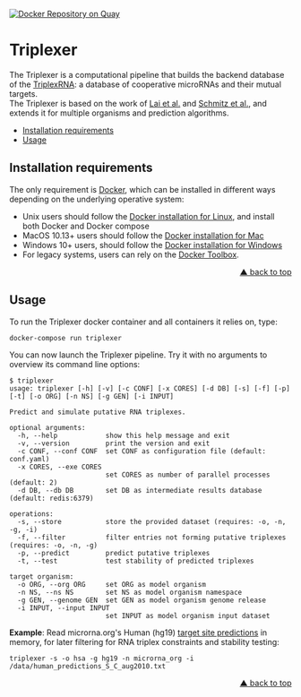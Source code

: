 <div id="top"></div>

[![Docker Repository on Quay](https://quay.io/repository/bagnacan/triplexer/status "Docker Repository on Quay")](https://quay.io/repository/bagnacan/triplexer)

# Triplexer

The Triplexer is a computational pipeline that builds the backend database of
the [TriplexRNA](https://triplexrna.org): a database of cooperative microRNAs
and their mutual targets.  
The Triplexer is based on the work of
[Lai et al.](https://doi.org/10.1093/nar/gks657) and
[Schmitz et al.](https://doi.org/10.1093/nar/gku465), and extends it for
multiple organisms and prediction algorithms.

- [Installation requirements](#installation-requirements)
- [Usage](#usage)



## Installation requirements

The only requirement is [Docker](https://www.docker.com/), which can be
installed in different ways depending on the underlying operative system:
- Unix users should follow the [Docker installation for Linux](https://docs.docker.com/compose/install/#install-compose-on-linux-systems#install-compose-on-linux-systems),
and install both Docker and Docker compose
- MacOS 10.13+ users should follow the [Docker installation for Mac](https://docs.docker.com/docker-for-mac/install/)
- Windows 10+ users, should follow the [Docker installation for Windows](https://docs.docker.com/docker-for-windows/install/)
- For legacy systems, users can rely on the [Docker Toolbox](https://docs.docker.com/toolbox/overview/).
<p align="right"><a href="#top">&#x25B2; back to top</a></p>



## Usage

To run the Triplexer docker container and all containers it relies on, type:
```
docker-compose run triplexer
```

You can now launch the Triplexer pipeline. Try it with no arguments to overview
its command line options:
```
$ triplexer
usage: triplexer [-h] [-v] [-c CONF] [-x CORES] [-d DB] [-s] [-f] [-p] [-t] [-o ORG] [-n NS] [-g GEN] [-i INPUT]

Predict and simulate putative RNA triplexes.

optional arguments:
  -h, --help            show this help message and exit
  -v, --version         print the version and exit
  -c CONF, --conf CONF  set CONF as configuration file (default: conf.yaml)
  -x CORES, --exe CORES
                        set CORES as number of parallel processes (default: 2)
  -d DB, --db DB        set DB as intermediate results database (default: redis:6379)

operations:
  -s, --store           store the provided dataset (requires: -o, -n, -g, -i)
  -f, --filter          filter entries not forming putative triplexes (requires: -o, -n, -g)
  -p, --predict         predict putative triplexes
  -t, --test            test stability of predicted triplexes

target organism:
  -o ORG, --org ORG     set ORG as model organism
  -n NS, --ns NS        set NS as model organism namespace
  -g GEN, --genome GEN  set GEN as model organism genome release
  -i INPUT, --input INPUT
                        set INPUT as model organism input dataset
```

**Example**: Read microrna.org's Human (hg19) [target site predictions](http://www.microrna.org/microrna/getDownloads.do)
in memory, for later filtering for RNA triplex constraints and stability testing:
```
triplexer -s -o hsa -g hg19 -n microrna_org -i /data/human_predictions_S_C_aug2010.txt
```
<p align="right"><a href="#top">&#x25B2; back to top</a></p>

